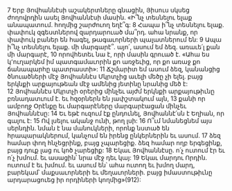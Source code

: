 7 Երբ Յովհաննէսի աշակերտները գնացին, Յիսուս սկսեց ժողովրդին ասել Յովհաննէսի մասին. «Ի՞նչ տեսնելու ելաք անապատում. հողմից շարժուող եղէ՞գ: 8 Հապա ի՞նչ տեսնելու ելաք. փափուկ զգեստներով զարդարուած մա՞րդ. ահա նրանք, որ փափուկ բաներ են հագել, թագաւորների պալատներում են: 9 Ապա ի՞նչ տեսնելու ելաք. մի մարգարէ՞. այո՛, ասում եմ ձեզ. առաւե՛լ քան մի մարգարէ, 10 որովհետեւ նա է, որի մասին գրուած է. «Ահա ես կ՚ուղարկեմ իմ պատգամաւորին քո առջեւից, որ քո առաջ քո ճանապարհը պատրաստի»: 11 Ճշմարիտ եմ ասում ձեզ, կանանցից ծնուածների մէջ Յովհաննէս Մկրտչից աւելի մեծը չի ելել. բայց երկնքի արքայութեան մէջ ամենից յետինը նրանից մեծ է: 12 Յովհաննէս Մկրտչի օրերից մինչեւ այժմ երկնքի արքայութիւնը բռնադատւում է. եւ հզօրներն են յափշտակում այն, 13 քանի որ ամբողջ Օրէնքը եւ մարգարէները մարգարէացան մինչեւ Յովհաննէսը: 14 Եւ եթէ ուզում էք ընդունել, Յովհաննէ՛սն է Եղիան, որ գալու է: 15 Ով լսելու ականջ ունի, թող լսի: 16 Ո՞ւմ նմանեցնեմ այս սերնդին. նման է նա մանուկների, որոնք նստած են հրապարակներում, կանչում են իրենց ընկերներին եւ ասում. 17 ձեզ համար փող հնչեցրինք, բայց չպարեցիք. ձեզ համար ողբ երգեցինք, բայց դուք լաց ու կոծ չարեցիք: 18 Եկաւ Յովհաննէսը. ո՛չ ուտում էր եւ ո՛չ խմում. եւ ասացին՝ նրա մէջ դեւ կայ: 19 Եկաւ մարդու Որդին. ուտում է եւ խմում. եւ ասում են՝ ահա ուտող եւ խմող մարդ, բարեկամ՝ մաքսաւորների եւ մեղաւորների. բայց իմաստութիւնը արդարացուեց իր որդիների կողմից»(912):
